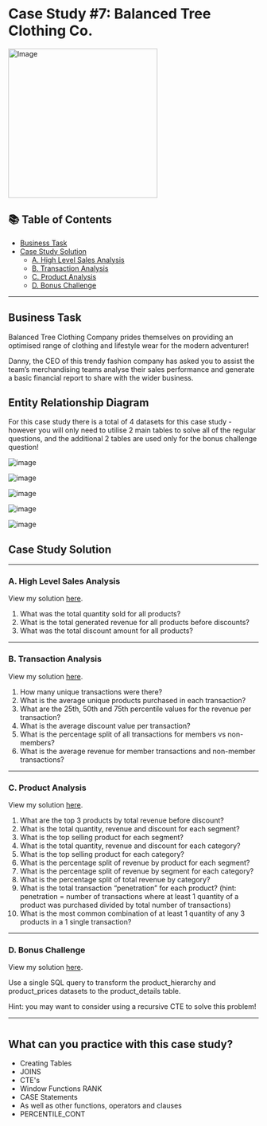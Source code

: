# Case Study #7: Balanced Tree Clothing Co.

<img src="https://8weeksqlchallenge.com/images/case-study-designs/7.png" alt="Image" width="300" height="300">

## 📚 Table of Contents
- [Business Task](#business-task)
- [Case Study Solution](#case-study-solution)
  - [A. High Level Sales Analysis](#a-high-level-sales-analysis)
  - [B. Transaction Analysis](#b-transaction-analysis)
  - [C. Product Analysis](#c-product-analysis)
  - [D. Bonus Challenge](#d-bonus-challenge)

***

## Business Task

Balanced Tree Clothing Company prides themselves on providing an optimised range of clothing and lifestyle wear for the modern adventurer!

Danny, the CEO of this trendy fashion company has asked you to assist the team’s merchandising teams analyse their sales performance and generate a basic financial report to share with the wider business.

## Entity Relationship Diagram
For this case study there is a total of 4 datasets for this case study - however you will only need to utilise 2 main tables to solve all of the regular questions, and the additional 2 tables are used only for the bonus challenge question!

![image](https://user-images.githubusercontent.com/101379141/199987521-b92c9ea7-3aa3-499f-9480-f05b31de9b58.png)

![image](https://user-images.githubusercontent.com/101379141/199987654-65cb6974-93c2-4c17-83ba-78f0ca7af532.png)

![image](https://user-images.githubusercontent.com/101379141/199987769-fb0a7363-d025-4d15-951e-6e779b733df6.png)

![image](https://user-images.githubusercontent.com/101379141/199987882-85b57005-baa6-4dfc-8199-5b5d45c4ccc0.png)

![image](https://user-images.githubusercontent.com/101379141/199987928-3da7a54c-a7e7-4a0d-8483-4c865d7acb85.png)


## Case Study Solution

***

### A. High Level Sales Analysis

View my solution [here](https://github.com/beto1810/8_Week_SQL_Challenge/blob/main/Case%20Study%20%237%20-%20Balanced%20Tree%20Clothing%20Co/A.High%20Level%20Sales%20Analysis.md).

1. What was the total quantity sold for all products?
2. What is the total generated revenue for all products before discounts?
3. What was the total discount amount for all products?

***

### B. Transaction Analysis


View my solution [here](https://github.com/beto1810/8_Week_SQL_Challenge/blob/main/Case%20Study%20%237%20-%20Balanced%20Tree%20Clothing%20Co/B.Transaction_Analysis.md).

1. How many unique transactions were there?
2. What is the average unique products purchased in each transaction?
3. What are the 25th, 50th and 75th percentile values for the revenue per transaction?
4. What is the average discount value per transaction?
5. What is the percentage split of all transactions for members vs non-members?
6. What is the average revenue for member transactions and non-member transactions?
***

### C. Product Analysis

View my solution [here](https://github.com/beto1810/8_Week_SQL_Challenge/blob/main/Case%20Study%20%237%20-%20Balanced%20Tree%20Clothing%20Co/C.Product_Analysis.md).

1. What are the top 3 products by total revenue before discount?
2. What is the total quantity, revenue and discount for each segment?
3. What is the top selling product for each segment?
4. What is the total quantity, revenue and discount for each category?
5. What is the top selling product for each category?
6. What is the percentage split of revenue by product for each segment?
7. What is the percentage split of revenue by segment for each category?
8. What is the percentage split of total revenue by category?
9. What is the total transaction “penetration” for each product? (hint: penetration = number of transactions where at least 1 quantity of a product was purchased divided by total number of transactions)
10. What is the most common combination of at least 1 quantity of any 3 products in a 1 single transaction?
  

***
### D. Bonus Challenge
View my solution [here](https://github.com/beto1810/8_Week_SQL_Challenge/blob/main/Case%20Study%20%237%20-%20Balanced%20Tree%20Clothing%20Co/D.Bonus%20Challenge.md).

Use a single SQL query to transform the product_hierarchy and product_prices datasets to the product_details table.

Hint: you may want to consider using a recursive CTE to solve this problem!

***
#
## What can you practice with this case study?
- Creating Tables
- JOINS
- CTE's
- Window Functions RANK
- CASE Statements
- As well as other functions, operators and clauses
- PERCENTILE_CONT 

